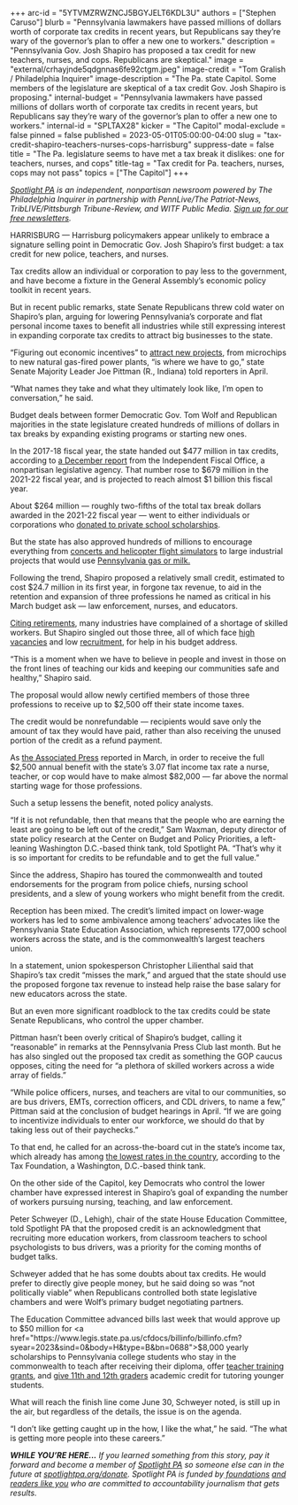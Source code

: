 +++
arc-id = "5YTVMZRWZNCJ5BGYJELT6KDL3U"
authors = ["Stephen Caruso"]
blurb = "Pennsylvania lawmakers have passed millions of dollars worth of corporate tax credits in recent years, but Republicans say they’re wary of the governor’s plan to offer a new one to workers."
description = "Pennsylvania Gov. Josh Shapiro has proposed a tax credit for new teachers, nurses, and cops. Republicans are skeptical."
image = "external/crhayjnde5qdgnnas6fe92ctgm.jpeg"
image-credit = "Tom Gralish / Philadelphia Inquirer"
image-description = "The Pa. state Capitol. Some members of the legislature are skeptical of a tax credit Gov. Josh Shapiro is proposing."
internal-budget = "Pennsylvania lawmakers have passed millions of dollars worth of corporate tax credits in recent years, but Republicans say they’re wary of the governor’s plan to offer a new one to workers."
internal-id = "SPLTAX28"
kicker = "The Capitol"
modal-exclude = false
pinned = false
published = 2023-05-01T05:00:00-04:00
slug = "tax-credit-shapiro-teachers-nurses-cops-harrisburg"
suppress-date = false
title = "The Pa. legislature seems to have met a tax break it dislikes: one for teachers, nurses, and cops"
title-tag = "Tax credit for Pa. teachers, nurses, cops may not pass"
topics = ["The Capitol"]
+++

<a href="https://www.spotlightpa.org/"><i>Spotlight PA</i></a><i> is an independent, nonpartisan newsroom powered by The Philadelphia Inquirer in partnership with PennLive/The Patriot-News, TribLIVE/Pittsburgh Tribune-Review, and WITF Public Media. </i><a href="https://www.spotlightpa.org/newsletters"><i>Sign up for our free newsletters</i></a><i>.</i>

HARRISBURG — Harrisburg policymakers appear unlikely to embrace a signature selling point in Democratic Gov. Josh Shapiro’s first budget: a tax credit for new police, teachers, and nurses.

Tax credits allow an individual or corporation to pay less to the government, and have become a fixture in the General Assembly’s economic policy toolkit in recent years.

But in recent public remarks, state Senate Republicans threw cold water on Shapiro’s plan, arguing for lowering Pennsylvania’s corporate and flat personal income taxes to benefit all industries while still expressing interest in expanding corporate tax credits to attract big businesses to the state.

<script src="https://www.spotlightpa.org/embed.js" async></script><div data-spl-embed-version="1" data-spl-src="https://www.spotlightpa.org/embeds/newsletter/"></div>

“Figuring out economic incentives” to <a href="https://www.nbcphiladelphia.com/news/local/war-of-the-states-ev-chip-makers-lavished-with-subsidies/3537661/">attract new projects</a>, from microchips to new natural gas-fired power plants, “is where we have to go,” state Senate Majority Leader Joe Pittman (R., Indiana) told reporters in April.

“What names they take and what they ultimately look like, I’m open to conversation,” he said.

Budget deals between former Democratic Gov. Tom Wolf and Republican majorities in the state legislature created hundreds of millions of dollars in tax breaks by expanding existing programs or starting new ones.

In the 2017-18 fiscal year, the state handed out $477 million in tax credits, according to <a href="https://web.archive.org/20230127190028/http://www.ifo.state.pa.us/download.cfm?file=Resources/Documents/Tax_Credit_and_Other_Incentives_2022.pdf">a December report</a> from the Independent Fiscal Office, a nonpartisan legislative agency. That number rose to $679 million in the 2021-22 fiscal year, and is projected to reach almost $1 billion this fiscal year.

About $264 million — roughly two-fifths of the total tax break dollars awarded in the 2021-22 fiscal year — went to either individuals or corporations who <a href="https://www.spotlightpa.org/news/2022/07/pa-private-school-tax-credit-expansion-transparency/">donated to private school scholarships</a>.

But the state has also approved hundreds of millions to encourage everything from <a href="https://www.pennlive.com/news/2021/06/no-tax-cuts-for-all-but-tax-breaks-for-some-in-budget-package.html">concerts and helicopter flight simulators</a> to large industrial projects that would use <a href="https://www.spotlightpa.org/news/2022/11/pa-natural-gas-hydrogen-hub-tax-credit-tom-wolf-legislature/#:~:text=Tom%20Wolf%20has%20signed%20a,Republicans%20in%20the%20General%20Assembly.">Pennsylvania gas or milk.</a>

Following the trend, Shapiro proposed a relatively small credit, estimated to cost $24.7 million in its first year, in forgone tax revenue, to aid in the retention and expansion of three professions he named as critical in his March budget ask — law enforcement, nurses, and educators.

<a href="https://www.nytimes.com/2022/12/27/business/economy/labor-shortage-retirees-boomers.html">Citing retirements</a>, many industries have complained of a shortage of skilled workers. But Shapiro singled out those three, all of which face <a href="https://www.wfmz.com/news/area/pennsylvania/pa-officials-proposing-programs-aimed-at-addressing-nursing-shortage/article_b72af392-c9bb-11ed-8e7b-53509bf10db8.html">high</a> <a href="https://whyy.org/articles/pennsylvania-police-shortage-ag-shapiro-commissioner-outlaw-harrisburg/">vacancies</a> and low <a href="https://whyy.org/articles/pennsylvania-leaders-solutions-teacher-shortage/">recruitment</a>, for help in his budget address.

“This is a moment when we have to believe in people and invest in those on the front lines of teaching our kids and keeping our communities safe and healthy,” Shapiro said.

The proposal would allow newly certified members of those three professions to receive up to $2,500 off their state income taxes.

The credit would be nonrefundable — recipients would save only the amount of tax they would have paid, rather than also receiving the unused portion of the credit as a refund payment.

As <a href="https://apnews.com/article/pennsylvania-shapiro-teacher-police-nurse-tax-credit-efb5c6afd22a62787d83df172c6ccd5e">the Associated Press</a> reported in March, in order to receive the full $2,500 annual benefit with the state’s 3.07 flat income tax rate a nurse, teacher, or cop would have to make almost $82,000 — far above the normal starting wage for those professions.

Such a setup lessens the benefit, noted policy analysts.

“If it is not refundable, then that means that the people who are earning the least are going to be left out of the credit,” Sam Waxman, deputy director of state policy research at the Center on Budget and Policy Priorities, a left-leaning Washington D.C.-based think tank, told Spotlight PA. “That’s why it is so important for credits to be refundable and to get the full value.”

Since the address, Shapiro has toured the commonwealth and touted endorsements for the program from police chiefs, nursing school presidents, and a slew of young workers who might benefit from the credit.

Reception has been mixed. The credit’s limited impact on lower-wage workers has led to some ambivalence among teachers’ advocates like the Pennsylvania State Education Association, which represents 177,000 school workers across the state, and is the commonwealth’s largest teachers union.

In a statement, union spokesperson Christopher Lilienthal said that Shapiro’s tax credit “misses the mark,” and argued that the state should use the proposed forgone tax revenue to instead help raise the base salary for new educators across the state.

But an even more significant roadblock to the tax credits could be state Senate Republicans, who control the upper chamber.

Pittman hasn’t been overly critical of Shapiro’s budget, calling it “reasonable” in remarks at the Pennsylvania Press Club last month. But he has also singled out the proposed tax credit as something the GOP caucus opposes, citing the need for “a plethora of skilled workers across a wide array of fields.”

“While police officers, nurses, and teachers are vital to our communities, so are bus drivers, EMTs, correction officers, and CDL drivers, to name a few,” Pittman said at the conclusion of budget hearings in April. “If we are going to incentivize individuals to enter our workforce, we should do that by taking less out of their paychecks.”

To that end, he called for an across-the-board cut in the state’s income tax, which already has among <a href="https://taxfoundation.org/publications/state-individual-income-tax-rates-and-brackets/#Table">the lowest rates in the country</a>, according to the Tax Foundation, a Washington, D.C.-based think tank.

On the other side of the Capitol, key Democrats who control the lower chamber have expressed interest in Shapiro’s goal of expanding the number of workers pursuing nursing, teaching, and law enforcement.

Peter Schweyer (D., Lehigh), chair of the state House Education Committee, told Spotlight PA that the proposed credit is an acknowledgment that recruiting more education workers, from classroom teachers to school psychologists to bus drivers, was a priority for the coming months of budget talks.

Schweyer added that he has some doubts about tax credits. He would prefer to directly give people money, but he said doing so was “not politically viable” when Republicans controlled both state legislative chambers and were Wolf’s primary budget negotiating partners.

<script src="https://www.spotlightpa.org/embed.js" async></script><div data-spl-embed-version="1" data-spl-src="https://www.spotlightpa.org/embeds/donate/"></div>

The Education Committee advanced bills last week that would approve up to $50 million for <a href="https://www.legis.state.pa.us/cfdocs/billinfo/billinfo.cfm?syear=2023&sind=0&body=H&type=B&bn=0688">$8,000 yearly scholarships</a> to Pennsylvania college students who stay in the commonwealth to teach after receiving their diploma, offer <a href="https://www.legis.state.pa.us/cfdocs/billinfo/billinfo.cfm?syear=2023&sInd=0&body=H&type=B&bn=141">teacher training grants</a>, and <a href="https://www.legis.state.pa.us/cfdocs/billinfo/billinfo.cfm?syear=2023&sind=0&body=H&type=B&bn=100">give 11th and 12th graders</a> academic credit for tutoring younger students.

What will reach the finish line come June 30, Schweyer noted, is still up in the air, but regardless of the details, the issue is on the agenda.

“I don’t like getting caught up in the how, I like the what,” he said. “The what is getting more people into these careers.”

<i><b>WHILE YOU’RE HERE...</b></i><i> If you learned something from this story, pay it forward and become a member of </i><a href="https://www.spotlightpa.org/"><i>Spotlight PA</i></a><i> so someone else can in the future at </i><a href="http://spotlightpa.org/donate"><i>spotlightpa.org/donate</i></a><i>. Spotlight PA is funded by</i><a href="https://www.spotlightpa.org/support"><i> foundations</i></a><i> </i><a href="https://www.spotlightpa.org/support"><i>and readers like you</i></a><i> who are committed to accountability journalism that gets results.</i>
